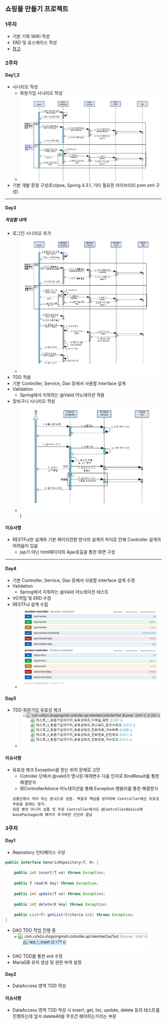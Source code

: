 ## 쇼핑몰 만들기 프로젝트
### 1주차
 - 기본 기획 WIKI 작성
 - ERD 및 유스케이스 작성
 - [참고](https://github.com/nelldkLee/shoppingmall/wiki)

### 2주차
#### Day1,2
 - 시나리오 작성
    - 회원가입 시나리오 작성
    - ![](images/회원가입_시나리오.PNG)
 - 기본 개발 환경 구성(Eclipse, Spring 4.3.1, 기타 필요한 라이브러리 pom.xml 구성)
--------------------------------------------
#### Day3
##### 작업할 내역
 - 로그인 시나리오 추가
    - ![](images/회원가입_로그인_시나리오.PNG)
 - TDD 적용
 - 기본 Controller, Service, Dao 등에서 사용할 interface 설계
 - Validation
     - Spring에서 지워하는 @Valid 어노테이션 적용
 - 장바구니 시나리오 작성
    - ![](images/장바구니_시나리오.PNG))
#### 이슈사항
 - RESTFul한 설계와 기본 페이지전환 방식의 설계의 차이로 인해 Controller 설계의 어려움이 있음
    - jsp가 아닌 html페이지와 Ajax호출을 통한 화면 구성

--------------------------------------------

#### Day4
- 기본 Controller, Service, Dao 등에서 사용할 interface 설계 수정
- Validation
     - Spring에서 지워하는 @Valid 어노테이션 테스트
- VO작업 및 ERD 수정
- RESTFul 설계 수립
    - ![](images/Swagger_API.PNG)

#### Day5
- TDD 회원가입 유효성 체크
    - ![](images/회원가입_유효성체크.PNG)

#### 이슈사항
- 유효성 체크 Exception을 받는 위치 문제로 고민
    - Cotroller 단에서 @valid가 명시된 매개변수 다음 인자로 BindResult를 통한 해결방식
    - @ControllerAdvice 어노테이션을 통해 Exception 핸들러를 통한 해결방식
    ```
    공통단에서 처리 하는 방식으로 정함. 역할과 책임을 분리하여 Controller에선 유효성 부분을 없애는 방식. 
    회원 뿐만 아니라 상품 및 주문 Controller에서도 @ControllerAdvice에 basePackages에 패키지 추가하면 간단히 끝남
    ```

### 3주차
#### Day1
- Repository 인터페이스 구성
```java
public interface GenericRepository<T, K> {

	public int insert(T vo) throws Exception;

	public T read(K key) throws Exception;

	public int update(T vo) throws Exception;

	public int delete(K key) throws Exception;

	public List<T> getList(Criteria cri) throws Exception;
}
```
- DAO TDD 작업 진행 중
![](images/DAO테스트.PNG)
- DAO TDD를 통한 erd 수정
- MariaDB 유저 생성 및 권한 부여 설정

#### Day2
- DataAccess 영역 TDD 작성

#### 이슈사항
- DataAccess 영역 TDD 작성 시 insert, get, list, update, delete 등의 테스트를 진행하는데 앞서 deleteAll을 무조건 해야하는가라는 부분

